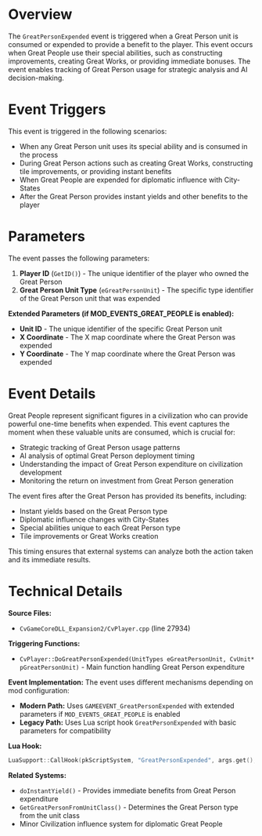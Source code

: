 # Overview

The `GreatPersonExpended` event is triggered when a Great Person unit is consumed or expended to provide a benefit to the player. This event occurs when Great People use their special abilities, such as constructing improvements, creating Great Works, or providing immediate bonuses. The event enables tracking of Great Person usage for strategic analysis and AI decision-making.

# Event Triggers

This event is triggered in the following scenarios:

- When any Great Person unit uses its special ability and is consumed in the process
- During Great Person actions such as creating Great Works, constructing tile improvements, or providing instant benefits
- When Great People are expended for diplomatic influence with City-States
- After the Great Person provides instant yields and other benefits to the player

# Parameters

The event passes the following parameters:

1. **Player ID** (`GetID()`) - The unique identifier of the player who owned the Great Person
2. **Great Person Unit Type** (`eGreatPersonUnit`) - The specific type identifier of the Great Person unit that was expended

**Extended Parameters (if MOD_EVENTS_GREAT_PEOPLE is enabled):**
- **Unit ID** - The unique identifier of the specific Great Person unit
- **X Coordinate** - The X map coordinate where the Great Person was expended
- **Y Coordinate** - The Y map coordinate where the Great Person was expended

# Event Details

Great People represent significant figures in a civilization who can provide powerful one-time benefits when expended. This event captures the moment when these valuable units are consumed, which is crucial for:

- Strategic tracking of Great Person usage patterns
- AI analysis of optimal Great Person deployment timing
- Understanding the impact of Great Person expenditure on civilization development
- Monitoring the return on investment from Great Person generation

The event fires after the Great Person has provided its benefits, including:
- Instant yields based on the Great Person type
- Diplomatic influence changes with City-States
- Special abilities unique to each Great Person type
- Tile improvements or Great Works creation

This timing ensures that external systems can analyze both the action taken and its immediate results.

# Technical Details

**Source Files:**
- `CvGameCoreDLL_Expansion2/CvPlayer.cpp` (line 27934)

**Triggering Functions:**
- `CvPlayer::DoGreatPersonExpended(UnitTypes eGreatPersonUnit, CvUnit* pGreatPersonUnit)` - Main function handling Great Person expenditure

**Event Implementation:**
The event uses different mechanisms depending on mod configuration:
- **Modern Path:** Uses `GAMEEVENT_GreatPersonExpended` with extended parameters if `MOD_EVENTS_GREAT_PEOPLE` is enabled
- **Legacy Path:** Uses Lua script hook `GreatPersonExpended` with basic parameters for compatibility

**Lua Hook:**
```cpp
LuaSupport::CallHook(pkScriptSystem, "GreatPersonExpended", args.get(), bResult);
```

**Related Systems:**
- `doInstantYield()` - Provides immediate benefits from Great Person expenditure
- `GetGreatPersonFromUnitClass()` - Determines the Great Person type from the unit class
- Minor Civilization influence system for diplomatic Great People